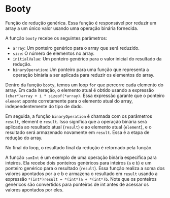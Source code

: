 # Booty

Função de redução genérica. Essa função é responsável por reduzir um array a um único valor usando uma operação binária fornecida.

A função `booty` recebe os seguintes parâmetros:

- `array`: Um ponteiro genérico para o array que será reduzido.
- `size`: O número de elementos no array.
- `initialValue`: Um ponteiro genérico para o valor inicial do resultado da redução.
- `binaryOperation`: Um ponteiro para uma função que representa a operação binária a ser aplicada para reduzir os elementos do array.


Dentro da função `booty`, temos um loop `for` que percorre cada elemento do array. Em cada iteração, o elemento atual é obtido usando a expressão `(char*)array + i * sizeof(*array)`. Essa expressão garante que o ponteiro `element` aponte corretamente para o elemento atual do array, independentemente do tipo de dado.

Em seguida, a função `binaryOperation` é chamada com os parâmetros `result`, element e `result`. Isso significa que a operação binária será aplicada ao resultado atual (`result`) e ao elemento atual (`element`), e o resultado será armazenado novamente em `result`. Essa é a etapa de redução do array.

No final do loop, o resultado final da redução é retornado pela função.

A função `sumInt` é um exemplo de uma operação binária específica para inteiros. Ela recebe dois ponteiros genéricos para inteiros (`a` e `b`) e um ponteiro genérico para o resultado (`result`). Essa função realiza a soma dos valores apontados por a e b e armazena o resultado em `result` usando a expressão `*(int*)result = *(int*)a + *(int*)b`. Note que os ponteiros genéricos são convertidos para ponteiros de int antes de acessar os valores apontados por eles.